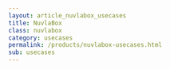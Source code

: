 ```yaml
---
layout: article_nuvlabox_usecases
title: NuvlaBox
class: nuvlabox
category: usecases
permalink: /products/nuvlabox-usecases.html
sub: usecases
---
```


